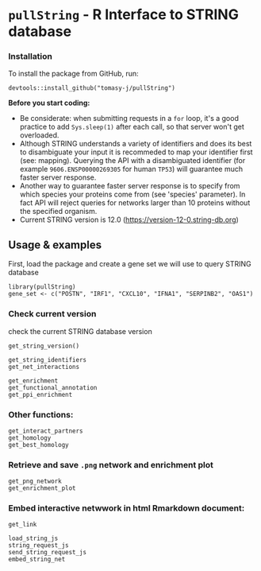 # `pullString` - R Interface to STRING database


### Installation

To install the package from GitHub, run:
```
devtools::install_github("tomasy-j/pullString")
```

**Before you start coding:**
- Be considerate: when submitting requests in a `for` loop, it's a good practice
to add `Sys.sleep(1)` after each call, so that server won't get
overloaded.
- Although STRING understands a variety of identifiers and does its best to
disambiguate your input it is recommeded to map your identifier first (see:
mapping). Querying the API with a disambiguated identifier (for example
`9606.ENSP00000269305` for human `TP53`) will guarantee much faster server 
response.
- Another way to guarantee faster server response is to specify from which
species your proteins come from (see 'species' parameter). In fact API will
reject queries for networks larger than 10 proteins without the specified
organism.
- Current STRING version is 12.0 (https://version-12-0.string-db.org)


## Usage & examples

First, load the package and create a gene set we will use to query STRING
database
```
library(pullString)
gene_set <- c("POSTN", "IRF1", "CXCL10", "IFNA1", "SERPINB2", "OAS1")
```


### Check current version

check the current STRING database version
```
get_string_version()
```



```
get_string_identifiers
get_net_interactions
```




```
get_enrichment
get_functional_annotation
get_ppi_enrichment
```



### Other functions:
```
get_interact_partners
get_homology
get_best_homology
```



### Retrieve and save `.png` network and enrichment plot

```
get_png_network
get_enrichment_plot
```




### Embed interactive netwwork in html Rmarkdown document:

```
get_link

load_string_js
string_request_js
send_string_request_js
embed_string_net
```






